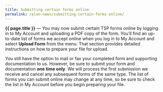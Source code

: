 ```yaml
---
title: Submitting certain forms online
permalink: /plan-news/submitting-certain-forms-online/
---
```


**{{ page.title }}** &#8212; You may now submit certain TSP forms online by logging in to My Account and uploading a PDF copy of the form. You’ll find an up-to-date list of forms we accept online when you log in to My Account and select **Upload Form** from the menu. That section provides detailed instructions on how to prepare your file for upload.

You still have the option to mail or fax your completed form and supporting documentation to us. However, be sure to submit your form and documentation **one time only**. We will process the first submission we receive and cancel any subsequent forms of the same type.
The list of forms you can submit online may change at any time, so be sure to check the list in My Account before you begin preparing your file.
